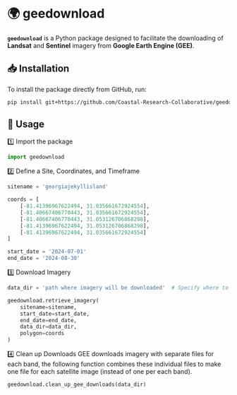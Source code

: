 # 🌍 geedownload  

**`geedownload`** is a Python package designed to facilitate the downloading of **Landsat** and **Sentinel** imagery from **Google Earth Engine (GEE)**.

## 📥 Installation  

To install the package directly from GitHub, run:  

```bash
pip install git+https://github.com/Coastal-Research-Collaborative/geedownload.git
```
## 🚀 Usage

1️⃣ Import the package
```python
import geedownload
```
2️⃣ Define a Site, Coordinates, and Timeframe
```python
sitename = 'georgiajekyllisland'

coords = [
    [-81.41396967622494, 31.035661672924554],
    [-81.40667406770443, 31.035661672924554],
    [-81.40667406770443, 31.053126706868298],
    [-81.41396967622494, 31.053126706868298],
    [-81.41396967622494, 31.035661672924554]
]

start_date = '2024-07-01'
end_date = '2024-08-30'
```
3️⃣ Download Imagery
```python
data_dir = 'path where imagery will be downloaded'  # Specify where to save images

geedownload.retrieve_imagery(
    sitename=sitename, 
    start_date=start_date,
    end_date=end_date,
    data_dir=data_dir,
    polygon=coords
)
```
4️⃣ Clean up Downloads
GEE downloads imagery with separate files for each band, the following function combines these individual files to make one file for each satellite image (instead of one per each band).
```python
geedownload.clean_up_gee_downloads(data_dir)
```
